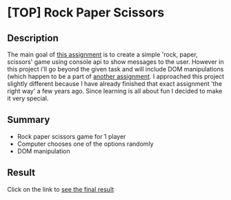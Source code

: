 # [TOP] Rock Paper Scissors  
  
## Description 

The main goal of [this assignment](https://www.theodinproject.com/lessons/foundations-rock-paper-scissors) is to create a simple 'rock, paper, scissors' game using console api to show messages to the user. However in this project i'll go beyond the given task and will include DOM manipulations (which happen to be a part of [another assignment](https://www.theodinproject.com/lessons/foundations-revisiting-rock-paper-scissors). I approached this project slightly different because I have already finished that exact assignment 'the right way' a few years ago. Since learning is all about fun I decided to make it very special.
  
## Summary

- Rock paper scissors game for 1 player
- Computer chooses one of the options randomly
- DOM manipulation

## Result

Click on the link to [see the final result](https://piotrfijol.github.io/top-rps)
